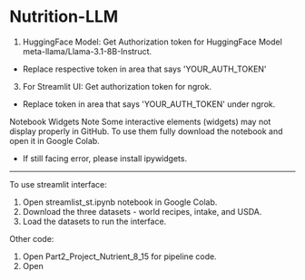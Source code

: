 # Nutrition-LLM
1. HuggingFace Model: Get Authorization token for HuggingFace Model meta-llama/Llama-3.1-8B-Instruct.
- Replace respective token in area that says 'YOUR_AUTH_TOKEN'
3. For Streamlit UI: Get authorization token for ngrok.
- Replace token in area that says 'YOUR_AUTH_TOKEN' under ngrok. 

Notebook Widgets Note
Some interactive elements (widgets) may not display properly in GitHub. To use them fully download the notebook and open it in Google Colab. 
- If still facing error, please install ipywidgets.

-------------------------------
To use streamlit interface:
1. Open streamlist_st.ipynb notebook in Google Colab.
2. Download the three datasets - world recipes, intake, and USDA.
3. Load the datasets to run the interface. 

Other code: 
1. Open Part2_Project_Nutrient_8_15 for pipeline code.
2. Open 
